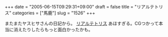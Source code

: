 +++
date = "2005-06-15T09:29:31+09:00"
draft = false
title = "リアルテトリス"
categories = ["馬鹿"]
slug = "1526"
+++

またまたヤスヒサさんの日記から。
<a href="http://videos.somethingawful.com/mega64/tetris.mpg" target="_blank">リアルテトリス</a>
あほすぎる。CGつかって本当に消えたりしたらもっと面白かったかも。
